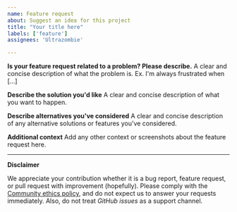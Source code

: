 ```yaml
---
name: Feature request
about: Suggest an idea for this project
title: "Your title here"
labels: ['feature']
assignees: 'Ultrazombie'

---
```


**Is your feature request related to a problem? Please describe.**
A clear and concise description of what the problem is. Ex. I'm always frustrated when [...]

**Describe the solution you'd like**
A clear and concise description of what you want to happen.

**Describe alternatives you've considered**
A clear and concise description of any alternative solutions or features you've considered.

**Additional context**
Add any other context or screenshots about the feature request here.

_____________________________________________________
**Disclaimer** 

We appreciate your contribution whether it is a bug report, feature request, or pull request with improvement (hopefully). Please comply with the <a href="https://opensource.guide/building-community/">Community ethics policy</a>, and do not expect us to answer your requests immediately. Also, do not treat *GitHub issues* as a support channel.
